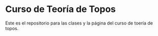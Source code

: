 # Curso de Teoría de Topos
Este es el repositorio para las clases y la página del curso de toería de topos.
